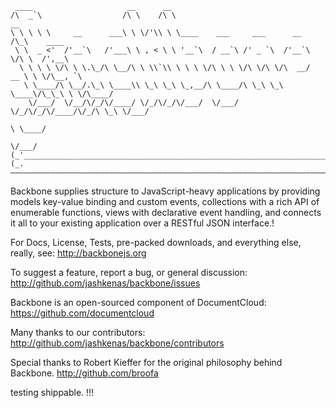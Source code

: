      ____                     __      __
    /\  _`\                  /\ \    /\ \                                   __
    \ \ \ \ \     __      ___\ \ \/'\\ \ \____    ___     ___      __      /\_\    ____
     \ \  _ <'  /'__`\   /'___\ \ , < \ \ '__`\  / __`\ /' _ `\  /'__`\    \/\ \  /',__\
      \ \ \ \ \/\ \ \.\_/\ \__/\ \ \\`\\ \ \ \ \/\ \ \ \/\ \/\ \/\  __/  __ \ \ \/\__, `\
       \ \____/\ \__/.\_\ \____\\ \_\ \_\ \_,__/\ \____/\ \_\ \_\ \____\/\_\_\ \ \/\____/
        \/___/  \/__/\/_/\/____/ \/_/\/_/\/___/  \/___/  \/_/\/_/\/____/\/_/\ \_\ \/___/
                                                                           \ \____/
                                                                            \/___/
    (_'_______________________________________________________________________________'_)
    (_.———————————————————————————————————————————————————————————————————————————————._)


Backbone supplies structure to JavaScript-heavy applications by providing models key-value binding and custom events, collections with a rich API of enumerable functions, views with declarative event handling, and connects it all to your existing application over a RESTful JSON interface.!

For Docs, License, Tests, pre-packed downloads, and everything else, really, see:
http://backbonejs.org

To suggest a feature, report a bug, or general discussion:
http://github.com/jashkenas/backbone/issues

Backbone is an open-sourced component of DocumentCloud:
https://github.com/documentcloud

Many thanks to our contributors:
http://github.com/jashkenas/backbone/contributors

Special thanks to Robert Kieffer for the original philosophy behind Backbone.
http://github.com/broofa

testing shippable.
!!!
